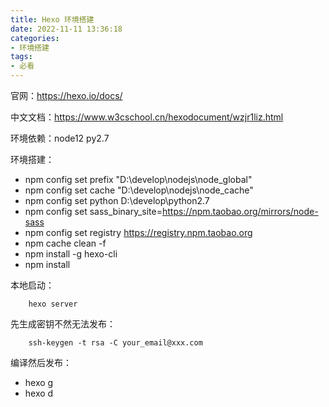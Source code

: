 ```yaml
---
title: Hexo 环境搭建
date: 2022-11-11 13:36:18
categories:
- 环境搭建
tags:
- 必看
---
```


官网：https://hexo.io/docs/

中文文档：https://www.w3cschool.cn/hexodocument/wzjr1liz.html

环境依赖：node12       py2.7

环境搭建：

- npm config set prefix "D:\develop\nodejs\node_global"
- npm config set cache "D:\develop\nodejs\node_cache"
- npm config set python D:\develop\python2.7
- npm config set sass_binary_site=https://npm.taobao.org/mirrors/node-sass
- npm config set registry https://registry.npm.taobao.org
- npm cache clean -f
- npm install -g hexo-cli
- npm install

本地启动：

```shell
    hexo server
```

先生成密钥不然无法发布：

```shell
    ssh-keygen -t rsa -C your_email@xxx.com
```

编译然后发布：

- hexo g
- hexo d